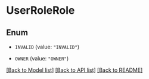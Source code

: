 # UserRoleRole

## Enum


* `INVALID` (value: `"INVALID"`)

* `OWNER` (value: `"OWNER"`)


[[Back to Model list]](../README.md#documentation-for-models) [[Back to API list]](../README.md#documentation-for-api-endpoints) [[Back to README]](../README.md)


